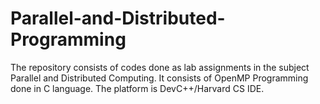 # Parallel-and-Distributed-Programming
The repository consists of codes done as lab assignments in the subject Parallel and Distributed Computing.
It consists of OpenMP Programming done in C language.
The platform is DevC++/Harvard CS IDE.
